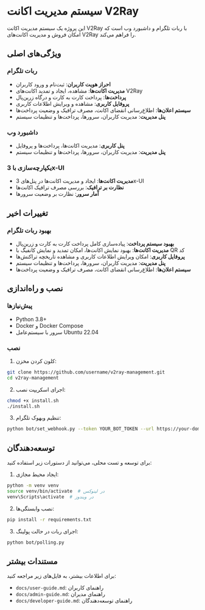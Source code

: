 # سیستم مدیریت اکانت V2Ray

این پروژه یک سیستم مدیریت اکانت V2Ray با ربات تلگرام و داشبورد وب است که امکان فروش و مدیریت اکانت‌های V2Ray را فراهم می‌کند.

## ویژگی‌های اصلی

### ربات تلگرام
- **احراز هویت کاربران**: ثبت‌نام و ورود کاربران
- **مدیریت اکانت‌ها**: مشاهده، ایجاد و تمدید اکانت‌های V2Ray
- **پرداخت‌ها**: پرداخت کارت به کارت و درگاه زرین‌پال
- **پروفایل کاربری**: مشاهده و ویرایش اطلاعات کاربری
- **سیستم اعلان‌ها**: اطلاع‌رسانی انقضای اکانت، مصرف ترافیک و وضعیت پرداخت‌ها
- **پنل مدیریت**: مدیریت کاربران، سرورها، پرداخت‌ها و تنظیمات سیستم

### داشبورد وب
- **پنل کاربری**: مدیریت اکانت‌ها، پرداخت‌ها و پروفایل
- **پنل مدیریت**: مدیریت کاربران، سرورها، پرداخت‌ها و تنظیمات سیستم

### یکپارچه‌سازی با 3x-UI
- **مدیریت اکانت‌ها**: ایجاد و مدیریت اکانت‌ها در پنل‌های 3x-UI
- **نظارت بر ترافیک**: بررسی مصرف ترافیک اکانت‌ها
- **آمار سرور**: نظارت بر وضعیت سرورها

## تغییرات اخیر

### بهبود ربات تلگرام
- **بهبود سیستم پرداخت**: پیاده‌سازی کامل پرداخت کارت به کارت و زرین‌پال
- **مدیریت اکانت‌ها**: بهبود نمایش اکانت‌ها، امکان تمدید و نمایش کانفیگ با QR کد
- **پروفایل کاربری**: امکان ویرایش اطلاعات کاربری و مشاهده تاریخچه تراکنش‌ها
- **پنل مدیریت**: مدیریت کاربران، سرورها، پرداخت‌ها و تنظیمات سیستم
- **سیستم اعلان‌ها**: اطلاع‌رسانی انقضای اکانت، مصرف ترافیک و وضعیت پرداخت‌ها

## نصب و راه‌اندازی

### پیش‌نیازها
- Python 3.8+
- Docker و Docker Compose
- سرور با سیستم‌عامل Ubuntu 22.04

### نصب
1. کلون کردن مخزن:
```bash
git clone https://github.com/username/v2ray-management.git
cd v2ray-management
```

2. اجرای اسکریپت نصب:
```bash
chmod +x install.sh
./install.sh
```

3. تنظیم وبهوک تلگرام:
```bash
python bot/set_webhook.py --token YOUR_BOT_TOKEN --url https://your-domain.com/webhook
```

## توسعه‌دهندگان
برای توسعه و تست محلی، می‌توانید از دستورات زیر استفاده کنید:

1. ایجاد محیط مجازی:
```bash
python -m venv venv
source venv/bin/activate  # در لینوکس
venv\Scripts\activate  # در ویندوز
```

2. نصب وابستگی‌ها:
```bash
pip install -r requirements.txt
```

3. اجرای ربات در حالت پولینگ:
```bash
python bot/polling.py
```

## مستندات بیشتر
برای اطلاعات بیشتر، به فایل‌های زیر مراجعه کنید:
- `docs/user-guide.md`: راهنمای کاربران
- `docs/admin-guide.md`: راهنمای مدیران
- `docs/developer-guide.md`: راهنمای توسعه‌دهندگان 